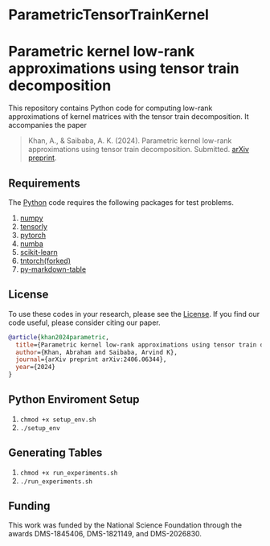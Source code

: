 # ParametricTensorTrainKernel

# Parametric kernel low-rank approximations using tensor train decomposition
This repository contains Python code for computing low-rank approximations of kernel matrices with the tensor train decomposition. It accompanies the paper
> Khan, A., & Saibaba, A. K. (2024). Parametric kernel low-rank approximations using tensor train decomposition. Submitted. [arXiv preprint](https://arxiv.org/abs/2406.06344).

## Requirements
The [Python](python/) code requires the following packages for test problems.
1. [numpy](https://github.com/numpy/numpy)
2. [tensorly](https://github.com/scipy/scipy)
3. [pytorch](https://github.com/pytorch/pytorch)
4. [numba](https://github.com/numba/numba)
5. [scikit-learn](https://github.com/scikit-learn/scikit-learn)
6. [tntorch(forked)](https://github.com/awkhan3/tntorch)
7. [py-markdown-table](https://pypi.org/project/py-markdown-table/)

## License
To use these codes in your research, please see the [License](LICENSE). If you find our code useful, please consider citing our paper.
```bibtex
@article{khan2024parametric,
  title={Parametric kernel low-rank approximations using tensor train decomposition},
  author={Khan, Abraham and Saibaba, Arvind K},
  journal={arXiv preprint arXiv:2406.06344},
  year={2024}
}
```
## Python Enviroment Setup
1. `chmod +x setup_env.sh`
2. `./setup_env`

## Generating Tables
1. `chmod +x run_experiments.sh`
2. `./run_experiments.sh`

## Funding
This work was funded by the National Science Foundation through the awards DMS-1845406, DMS-1821149, and 
DMS-2026830.


 
